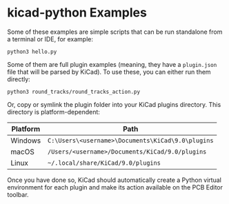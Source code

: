 # kicad-python Examples

Some of these examples are simple scripts that can be run standalone from a terminal or IDE,
for example:

```
python3 hello.py
```

Some of them are full plugin examples (meaning, they have a `plugin.json` file that will be
parsed by KiCad).  To use these, you can either run them directly:

```
python3 round_tracks/round_tracks_action.py
```

Or, copy or symlink the plugin folder into your KiCad plugins directory.  This directory is
platform-dependent:

| Platform | Path
|----------|------
| Windows  | `C:\Users\<username>\Documents\KiCad\9.0\plugins`
| macOS    | `/Users/<username>/Documents/KiCad/9.0/plugins`
| Linux    | `~/.local/share/KiCad/9.0/plugins`

Once you have done so, KiCad should automatically create a Python virtual environment for
each plugin and make its action available on the PCB Editor toolbar.
